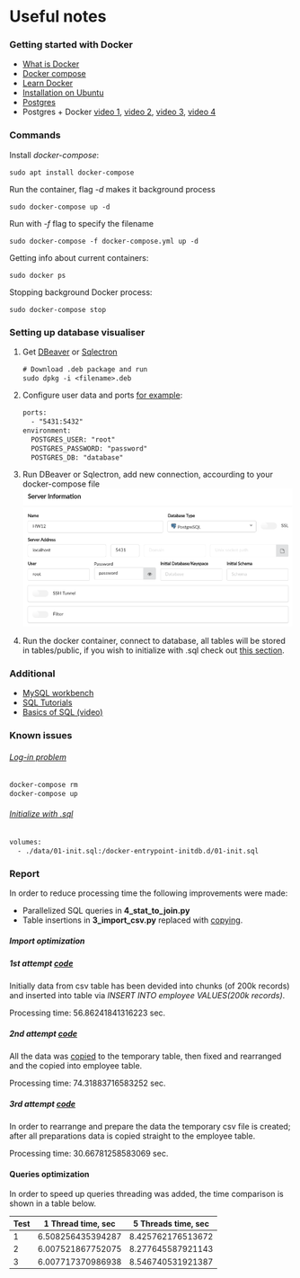 # Useful notes

### Getting started with Docker

+ [What is Docker](https://www.youtube.com/watch?v=YFl2mCHdv24)
+ [Docker compose](https://www.youtube.com/watch?v=Qw9zlE3t8Ko)
+ [Learn Docker](https://www.youtube.com/watch?v=wCTTHhehJbU)
+ [Installation on Ubuntu](https://docs.docker.com/install/linux/docker-ce/ubuntu/)
+ [Postgres](https://hub.docker.com/_/postgres/)
+ Postgres + Docker [video 1](https://www.youtube.com/watch?v=AVGjN28E760), [video 2](https://www.youtube.com/watch?v=q5J3rtAGGNU), [video 3](https://www.youtube.com/watch?v=A8dErdDMqb0), [video 4](https://www.youtube.com/watch?v=aHbE3pTyG-Q)

### Commands
Install *docker-compose*:

    sudo apt install docker-compose

Run the container, flag *-d* makes it background process

    sudo docker-compose up -d

Run with *-f* flag to specify the filename

    sudo docker-compose -f docker-compose.yml up -d

Getting info about current containers:

    sudo docker ps

Stopping background Docker process:

    sudo docker-compose stop

### Setting up database visualiser
1. Get [DBeaver](https://dbeaver.io/download/) or [Sqlectron](https://sqlectron.github.io/)
    ```
    # Download .deb package and run
    sudo dpkg -i <filename>.deb 
    ```
2. Configure user data and ports [for example](https://github.com/EgorOs/osinkin_hw12/blob/master/docker-compose.yml#L7):

    ```
    ports: 
      - "5431:5432"
    environment:
      POSTGRES_USER: "root"
      POSTGRES_PASSWORD: "password"
      POSTGRES_DB: "database"
    ```
3. Run DBeaver or Sqlectron, add new connection, accourding to your docker-compose file
    ![Connection setup](https://raw.githubusercontent.com/EgorOs/osinkin_hw12/master/imgs/connection_setup.png)

4. Run the docker container, connect to database, all tables will be stored in tables/public, if you wish to initialize with .sql check out [this section](https://github.com/EgorOs/osinkin_hw12#initialize-with-sql).

### Additional
+ [MySQL workbench](https://linode.com/docs/databases/mysql/install-and-configure-mysql-workbench-on-ubuntu/)
+ [SQL Tutorials](https://www.w3schools.com/sql/)
+ [Basics of SQL (video)](https://www.youtube.com/watch?v=bEtnYWuo2Bw)

### Known issues

###### [Log-in problem](https://stackoverflow.com/questions/29580798/docker-compose-environment-variables)

    docker-compose rm
    docker-compose up

###### [Initialize with .sql](https://gist.github.com/onjin/2dd3cc52ef79069de1faa2dfd456c945)

    volumes:
      - ./data/01-init.sql:/docker-entrypoint-initdb.d/01-init.sql

### Report

In order to reduce processing time the following improvements were made:
+ Parallelized SQL queries in **4_stat_to_join.py**
+ Table insertions in **3_import_csv.py** replaced with [copying](http://initd.org/psycopg/docs/cursor.html#cursor.copy_from).

##### Import optimization


##### 1st attempt [code](https://github.com/EgorOs/osinkin_hw12/blob/master/unoptimized/3_import_csv_v1.py)
Initially data from csv table has been devided into chunks (of 200k records) and inserted into table via *INSERT INTO employee VALUES(200k records)*.

Processing time: 56.86241841316223 sec. 

##### 2nd attempt [code](https://github.com/EgorOs/osinkin_hw12/blob/master/unoptimized/3_import_csv_v2.py)
All the data was [copied](http://initd.org/psycopg/docs/cursor.html#cursor.copy_from) to the temporary table, then fixed and rearranged and the copied into employee table.

Processing time: 74.31883716583252 sec. 

##### 3rd attempt [code](https://github.com/EgorOs/osinkin_hw12/blob/dfbac5781c3a0267b5d5a9c9d5affeb35d6da8e0/3_import_csv.py)
In order to rearrange and prepare the data the temporary csv file is created; after all preparations data is copied straight to the employee table.

Processing time: 30.66781258583069 sec.

#### Queries optimization

In order to speed up queries threading was added, the time comparison is shown in a table below.

 Test    |  1 Thread time, sec  |  5 Threads time, sec  
 ------  |  ------------------  |  -------------------  
 1       |  6.508256435394287   |  8.425762176513672     
 2       |  6.007521867752075   |  8.277645587921143   
 3       |  6.007717370986938   |  8.546740531921387    


